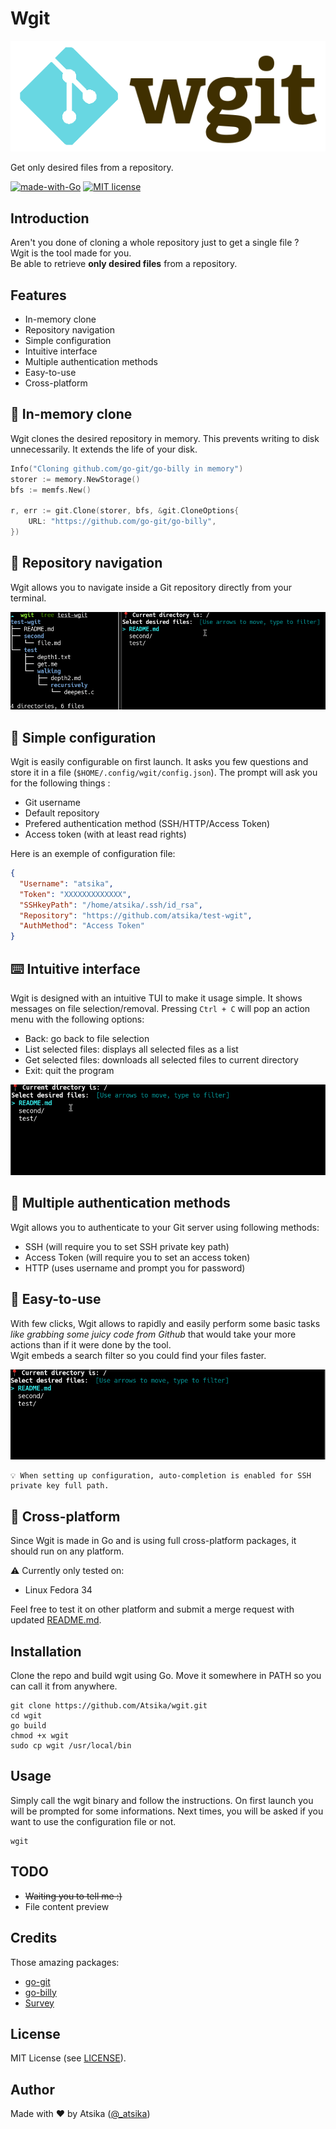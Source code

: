 # Wgit

<div align="center">
    <img src="doc/img/wgit_logo.png">
</div>

Get only desired files from a repository.

[![made-with-Go](https://img.shields.io/badge/Made%20with-Go-blue.svg)](http://golang.org)  [![MIT license](https://img.shields.io/badge/License-MIT-blue.svg)](https://lbesson.mit-license.org/)

## Introduction

Aren't you done of cloning a whole repository just to get a single file ?  
Wgit is the tool made for you.  
Be able to retrieve **only desired files** from a repository.

## Features

* In-memory clone
* Repository navigation
* Simple configuration
* Intuitive interface
* Multiple authentication methods
* Easy-to-use
* Cross-platform

## 🧠 In-memory clone

Wgit clones the desired repository in memory. This prevents writing to disk unnecessarily. It extends the life of your disk.

```go
Info("Cloning github.com/go-git/go-billy in memory")
storer := memory.NewStorage()
bfs := memfs.New()

r, err := git.Clone(storer, bfs, &git.CloneOptions{
    URL: "https://github.com/go-git/go-billy",
})
```

## 🚢 Repository navigation

Wgit allows you to navigate inside a Git repository directly from your terminal.

<div align="center">
    <img src="doc/img/wgit_navigation.gif">
</div>

## 📄 Simple configuration

Wgit is easily configurable on first launch. It asks you few questions and store it in a file (`$HOME/.config/wgit/config.json`). The prompt will ask you for the following things :
* Git username
* Default repository
* Prefered authentication method (SSH/HTTP/Access Token)
* Access token (with at least read rights)

Here is an exemple of configuration file:
```json
{
  "Username": "atsika",
  "Token": "XXXXXXXXXXXXX",
  "SSHkeyPath": "/home/atsika/.ssh/id_rsa",
  "Repository": "https://github.com/atsika/test-wgit",
  "AuthMethod": "Access Token"
}
```

## ⌨️ Intuitive interface

Wgit is designed with an intuitive TUI to make it usage simple. It shows messages on file selection/removal. Pressing `Ctrl + C` will pop an action menu with the following options:
* Back: go back to file selection
* List selected files: displays all selected files as a list
* Get selected files: downloads all selected files to current directory
* Exit: quit the program

<div align="center">
    <img src="doc/img/wgit_interface.gif">
</div>

## 🔑 Multiple authentication methods

Wgit allows you to authenticate to your Git server using following methods:
* SSH (will require you to set SSH private key path)
* Access Token (will require you to set an access token)
* HTTP (uses username and prompt you for password)

## 🔰 Easy-to-use

With few clicks, Wgit allows to rapidly and easily perform some basic tasks _like grabbing some juicy code from Github_ that would take your more actions than if it were done by the tool.  
Wgit embeds a search filter so you could find your files faster.

<div align="center">
    <img src="doc/img/wgit_filter.gif">
</div>

    💡 When setting up configuration, auto-completion is enabled for SSH private key full path.

## 🤝 Cross-platform

Since Wgit is made in Go and is using full cross-platform packages, it should run on any platform.

⚠️ Currently only tested on:
* Linux Fedora 34

Feel free to test it on other platform and submit a merge request with updated [README.md](README.md).

## Installation

Clone the repo and build wgit using Go. Move it somewhere in PATH so you can call it from anywhere.

```
git clone https://github.com/Atsika/wgit.git
cd wgit
go build
chmod +x wgit
sudo cp wgit /usr/local/bin
```

## Usage

Simply call the wgit binary and follow the instructions. On first launch you will be prompted for some informations. Next times, you will be asked if you want to use the configuration file or not.

```
wgit
```

## TODO

* ~~Waiting you to tell me :)~~
* File content preview

## Credits

Those amazing packages:
* [go-git](https://github.com/go-git/go-git)
* [go-billy](github.com/go-git/go-billy)
* [Survey](https://github.com/AlecAivazis/survey)

## License

MIT License (see [LICENSE](LICENSE)).

## Author

Made with ❤️ by Atsika ([@_atsika](https://twitter.com/_atsika))
